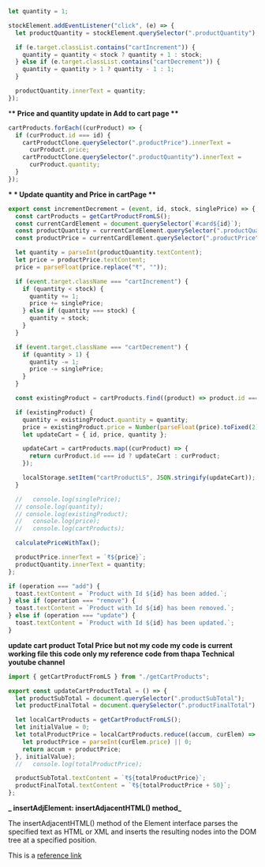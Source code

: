 ```javascript
let quantity = 1;

stockElement.addEventListener("click", (e) => {
  let productQuantity = stockElement.querySelector(".productQuantity");

  if (e.target.classList.contains("cartIncrement")) {
    quantity = quantity < stock ? quantity + 1 : stock;
  } else if (e.target.classList.contains("cartDecrement")) {
    quantity = quantity > 1 ? quantity - 1 : 1;
  }

  productQuantity.innerText = quantity;
});
```

\***\* Price and quantity update in Add to cart page \*\***

```javascript
cartProducts.forEach((curProduct) => {
  if (curProduct.id === id) {
    cartProductClone.querySelector(".productPrice").innerText =
      curProduct.price;
    cartProductClone.querySelector(".productQuantity").innerText =
      curProduct.quantity;
  }
});
```

**\* \* Update quantity and Price in cartPage \*\***

```javascript
export const incrementDecrement = (event, id, stock, singlePrice) => {
  const cartProducts = getCartProductFromLS();
  const currentCardElement = document.querySelector(`#card${id}`);
  const productQuantity = currentCardElement.querySelector(".productQuantity");
  const productPrice = currentCardElement.querySelector(".productPrice");

  let quantity = parseInt(productQuantity.textContent);
  let price = productPrice.textContent;
  price = parseFloat(price.replace("₹", ""));

  if (event.target.className === "cartIncrement") {
    if (quantity < stock) {
      quantity += 1;
      price += singlePrice;
    } else if (quantity === stock) {
      quantity = stock;
    }
  }

  if (event.target.className === "cartDecrement") {
    if (quantity > 1) {
      quantity -= 1;
      price -= singlePrice;
    }
  }

  const existingProduct = cartProducts.find((product) => product.id === id);

  if (existingProduct) {
    quantity = existingProduct.quantity = quantity;
    price = existingProduct.price = Number(parseFloat(price).toFixed(2));
    let updateCart = { id, price, quantity };

    updateCart = cartProducts.map((curProduct) => {
      return curProduct.id === id ? updateCart : curProduct;
    });

    localStorage.setItem("cartProductLS", JSON.stringify(updateCart));
  }

  //   console.log(singlePrice);
  // console.log(quantity);
  // console.log(existingProduct);
  //   console.log(price);
  //   console.log(cartProducts);

  calculatePriceWithTax();

  productPrice.innerText = `₹${price}`;
  productQuantity.innerText = quantity;
};
```

```javascript
if (operation === "add") {
  toast.textContent = `Product with Id ${id} has been added.`;
} else if (operation === "remove") {
  toast.textContent = `Product with Id ${id} has been removed.`;
} else if (operation === "update") {
  toast.textContent = `Product with Id ${id} has been updated.`;
}
```

**update cart product Total Price but not my code my code is current working file this code only my reference code from thapa Technical youtube channel**

```javascript
import { getCartProductFromLS } from "./getCartProducts";

export const updateCartProductTotal = () => {
  let productSubTotal = document.querySelector(".productSubTotal");
  let productFinalTotal = document.querySelector(".productFinalTotal");

  let localCartProducts = getCartProductFromLS();
  let initialValue = 0;
  let totalProductPrice = localCartProducts.reduce((accum, curElem) => {
    let productPrice = parseInt(curElem.price) || 0;
    return accum + productPrice;
  }, initialValue);
  //   console.log(totalProductPrice);

  productSubTotal.textContent = `₹${totalProductPrice}`;
  productFinalTotal.textContent = `₹${totalProductPrice + 50}`;
};
```

**_ insertAdjElement: insertAdjacentHTML() method_**

The insertAdjacentHTML() method of the Element interface parses the specified text as HTML or XML and inserts the resulting nodes into the DOM tree at a specified position.

This is a [reference link](https://developer.mozilla.org/en-US/docs/Web/API/Element/insertAdjacentHTML)
